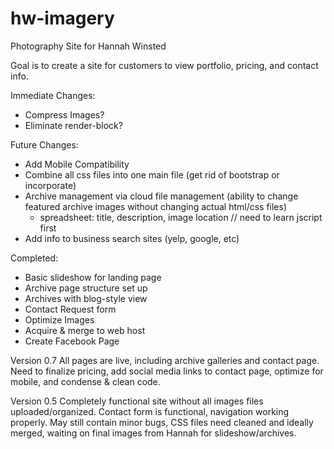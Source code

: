hw-imagery
==========

Photography Site for Hannah Winsted

Goal is to create a site for customers to view portfolio, pricing, and contact info.

Immediate Changes:
- Compress Images?
- Eliminate render-block?

Future Changes:
- Add Mobile Compatibility
- Combine all css files into one main file (get rid of bootstrap or incorporate)
- Archive management via cloud file management (ability to change featured archive images without changing actual html/css files)
	- spreadsheet: title, description, image location // need to learn jscript first
- Add info to business search sites (yelp, google, etc)

Completed:
- Basic slideshow for landing page
- Archive page structure set up
- Archives with blog-style view
- Contact Request form
- Optimize Images
- Acquire & merge to web host
- Create Facebook Page

Version 0.7
All pages are live, including archive galleries and contact page. Need to finalize pricing, add social media links to contact page, optimize for mobile, and condense & clean code.

Version 0.5
Completely functional site without all images files uploaded/organized. Contact form is functional, navigation working properly. May still contain minor bugs, CSS files need cleaned and ideally merged, waiting on final images from Hannah for slideshow/archives.